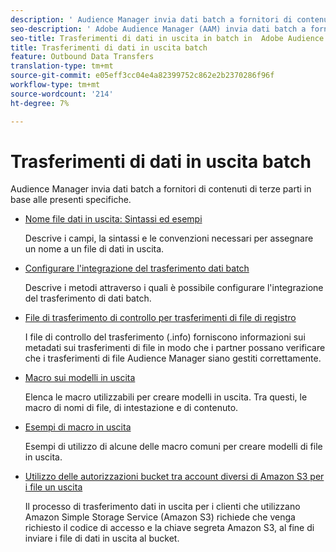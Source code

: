```yaml
---
description: ' Audience Manager invia dati batch a fornitori di contenuti di terze parti in base alle presenti specifiche.'
seo-description: ' Adobe Audience Manager (AAM) invia dati batch a fornitori di contenuti di terze parti in base alle presenti specifiche.'
seo-title: Trasferimenti di dati in uscita in batch in  Adobe Audience Manager (AAM)
title: Trasferimenti di dati in uscita batch
feature: Outbound Data Transfers
translation-type: tm+mt
source-git-commit: e05eff3cc04e4a82399752c862e2b2370286f96f
workflow-type: tm+mt
source-wordcount: '214'
ht-degree: 7%

---
```



# Trasferimenti di dati in uscita batch

 Audience Manager invia dati batch a fornitori di contenuti di terze parti in base alle presenti specifiche.

* [Nome file dati in uscita: Sintassi ed esempi](/help/using/integration/receiving-audience-data/batch-outbound-transfers/outbound-file-name-contents.md)

   Descrive i campi, la sintassi e le convenzioni necessari per assegnare un nome a un file di dati in uscita.

* [Configurare l&#39;integrazione del trasferimento dati batch](batch-server-configuration.md)

   Descrive i metodi attraverso i quali è possibile configurare l&#39;integrazione del trasferimento di dati batch.

* [File di trasferimento di controllo per trasferimenti di file di registro](/help/using/integration/receiving-audience-data/batch-outbound-transfers/transfer-control-files.md)

   I file di controllo del trasferimento (.info) forniscono informazioni sui metadati sui trasferimenti di file in modo che i partner possano verificare che  i trasferimenti di file Audience Manager siano gestiti correttamente.

* [Macro sui modelli in uscita](/help/using/integration/receiving-audience-data/batch-outbound-transfers/outbound-template-macros.md)

   Elenca le macro utilizzabili per creare modelli in uscita. Tra questi, le macro di nomi di file, di intestazione e di contenuto.

* [Esempi di macro in uscita](/help/using/integration/receiving-audience-data/batch-outbound-transfers/outbound-macro-examples.md)

   Esempi di utilizzo di alcune delle macro comuni per creare modelli di file in uscita.

* [Utilizzo delle autorizzazioni bucket tra account diversi di Amazon S3 per i file un uscita](/help/using/integration/receiving-audience-data/batch-outbound-transfers/authorize-s3-cross-bucket.md)

   Il processo di trasferimento dati in uscita per i clienti che utilizzano Amazon Simple Storage Service (Amazon S3) richiede che venga richiesto il codice di accesso e la chiave segreta Amazon S3, al fine di inviare i file di dati in uscita al bucket.
